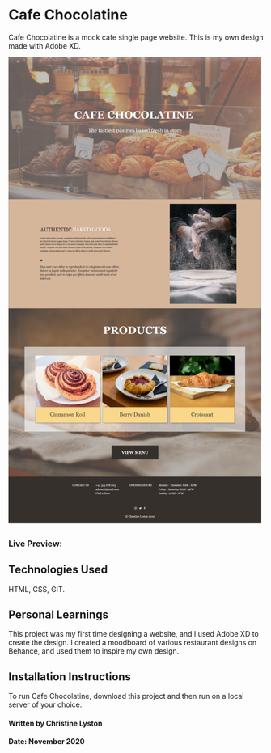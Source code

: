 # Cafe Chocolatine

Cafe Chocolatine is a mock cafe single page website. This is my own design made with Adobe XD.

![](Design-500w.png)

### Live Preview:


## Technologies Used

HTML, CSS, GIT.

## Personal Learnings

This project was my first time designing a website, and I used Adobe XD to create the design. I created a moodboard of various restaurant designs on Behance, and used them to inspire my own design.

## Installation Instructions

To run Cafe Chocolatine, download this project and then run on a local server of your choice.

#### Written by Christine Lyston
#### Date: November 2020